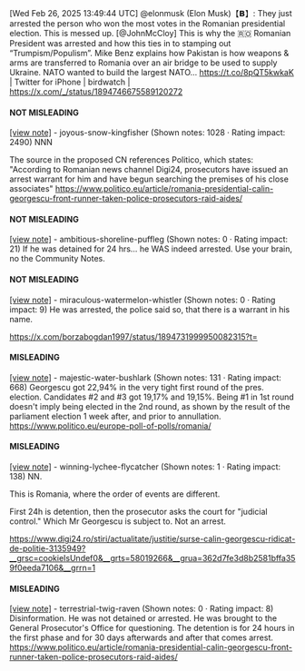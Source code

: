 [Wed Feb 26, 2025 13:49:44 UTC] @elonmusk (Elon Musk)【𝗕】: They just arrested the person who won the most votes in the Romanian presidential election. This is messed up. [@JohnMcCloy] This is why the 🇷🇴 Romanian President was arrested and how this ties in to stamping out “Trumpism/Populism”. Mike Benz explains how Pakistan is how weapons &amp; arms are transferred to Romania over an air bridge to be used to supply Ukraine.   NATO wanted to build the largest NATO… https://t.co/8pQT5kwkaK | Twitter for iPhone | birdwatch | https://x.com/_/status/1894746675589120272

#### NOT MISLEADING

[[view note]](https://x.com/i/birdwatch/n/1894775235343163704) - joyous-snow-kingfisher (Shown notes: 1028 · Rating impact: 2490)
NNN

The source in the proposed CN references Politico, which states: 
"According to Romanian news channel Digi24, prosecutors have issued an arrest warrant for him and have begun searching the premises of his close associates"
https://www.politico.eu/article/romania-presidential-calin-georgescu-front-runner-taken-police-prosecutors-raid-aides/

#### NOT MISLEADING

[[view note]](https://x.com/i/birdwatch/n/1894763725300871468) - ambitious-shoreline-puffleg (Shown notes: 0 · Rating impact: 21)
If he was detained for 24 hrs… he WAS indeed arrested. Use your brain, no the Community Notes.

#### NOT MISLEADING

[[view note]](https://x.com/i/birdwatch/n/1894752396443529306) - miraculous-watermelon-whistler (Shown notes: 0 · Rating impact: 9)
He was arrested, the police said so, that there is a warrant in his name. 




https://x.com/borzabogdan1997/status/1894731999950082315?t=

#### MISLEADING

[[view note]](https://x.com/i/birdwatch/n/1894914029686268099) - majestic-water-bushlark (Shown notes: 131 · Rating impact: 668)
Georgescu got 22,94% in the very tight first round of the pres. election. Candidates #2 and #3 got 19,17% and 19,15%. Being #1 in 1st round doesn't imply being elected in the 2nd round, as shown by the result of the parliament election 1 week after, and prior to annullation.
https://www.politico.eu/europe-poll-of-polls/romania/

#### MISLEADING

[[view note]](https://x.com/i/birdwatch/n/1894791350102397242) - winning-lychee-flycatcher (Shown notes: 1 · Rating impact: 138)
NN.

This is Romania, where the order of events are different.

First 24h is detention, then the prosecutor asks the court for "judicial control." 
Which Mr Georgescu is subject to. Not an arrest.

https://www.digi24.ro/stiri/actualitate/justitie/surse-calin-georgescu-ridicat-de-politie-3135949?__grsc=cookieIsUndef0&__grts=58019266&__grua=362d7fe3d8b2581bffa359f0eeda7106&__grrn=1 

#### MISLEADING

[[view note]](https://x.com/i/birdwatch/n/1894749633290645520) - terrestrial-twig-raven (Shown notes: 0 · Rating impact: 8)
Disinformation. He was not detained or arrested. He was brought to the General Prosecutor's Office for questioning. The detention is for 24 hours in the first phase and for 30 days afterwards and after that comes arrest. 
https://www.politico.eu/article/romania-presidential-calin-georgescu-front-runner-taken-police-prosecutors-raid-aides/
